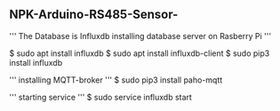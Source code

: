 
## NPK-Arduino-RS485-Sensor- 

''' The Database is Influxdb
installing database server on Rasberry Pi '''

$ sudo apt install influxdb
$ sudo apt install influxdb-client
$  sudo pip3 install influxdb

''' installing MQTT-broker '''
$ sudo pip3 install paho-mqtt

''' starting service '''
$ sudo service influxdb start
